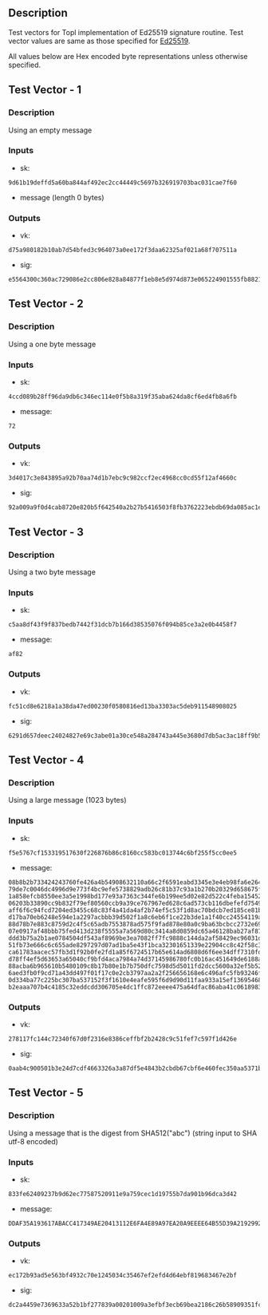 ## Description
Test vectors for Topl implementation of Ed25519 signature routine. Test vector values are same as those specified for [Ed25519](https://datatracker.ietf.org/doc/html/rfc8032#section-7.1).

All values below are Hex encoded byte representations unless otherwise specified.

## Test Vector - 1
### Description
Using an empty message
### Inputs
- sk:
```
9d61b19deffd5a60ba844af492ec2cc44449c5697b326919703bac031cae7f60
```
- message (length 0 bytes)
### Outputs
- vk:
```
d75a980182b10ab7d54bfed3c964073a0ee172f3daa62325af021a68f707511a
```
- sig:
```
e5564300c360ac729086e2cc806e828a84877f1eb8e5d974d873e065224901555fb8821590a33bacc61e39701cf9b46bd25bf5f0595bbe24655141438e7a100b
```

## Test Vector - 2
### Description
Using a one byte message
### Inputs
- sk:
```
4ccd089b28ff96da9db6c346ec114e0f5b8a319f35aba624da8cf6ed4fb8a6fb
```
- message:
```
72
```
### Outputs
- vk:
```
3d4017c3e843895a92b70aa74d1b7ebc9c982ccf2ec4968cc0cd55f12af4660c
```
- sig:
```
92a009a9f0d4cab8720e820b5f642540a2b27b5416503f8fb3762223ebdb69da085ac1e43e15996e458f3613d0f11d8c387b2eaeb4302aeeb00d291612bb0c00
```

## Test Vector - 3
### Description
Using a two byte message
### Inputs
- sk:
```
c5aa8df43f9f837bedb7442f31dcb7b166d38535076f094b85ce3a2e0b4458f7
```
- message:
```
af82
```
### Outputs
- vk:
```
fc51cd8e6218a1a38da47ed00230f0580816ed13ba3303ac5deb911548908025
```
- sig:
```
6291d657deec24024827e69c3abe01a30ce548a284743a445e3680d7db5ac3ac18ff9b538d16f290ae67f760984dc6594a7c15e9716ed28dc027beceea1ec40a
```

## Test Vector - 4
### Description
Using a large message (1023 bytes)
### Inputs
- sk:
```
f5e5767cf153319517630f226876b86c8160cc583bc013744c6bf255f5cc0ee5
```
- message:
```
08b8b2b733424243760fe426a4b54908632110a66c2f6591eabd3345e3e4eb98fa6e264bf09efe12ee50f8f54e9f77b1e355f6c50544e23fb1433ddf73be84d8
79de7c0046dc4996d9e773f4bc9efe5738829adb26c81b37c93a1b270b20329d658675fc6ea534e0810a4432826bf58c941efb65d57a338bbd2e26640f89ffbc
1a858efcb8550ee3a5e1998bd177e93a7363c344fe6b199ee5d02e82d522c4feba15452f80288a821a579116ec6dad2b3b310da903401aa62100ab5d1a36553e
06203b33890cc9b832f79ef80560ccb9a39ce767967ed628c6ad573cb116dbefefd75499da96bd68a8a97b928a8bbc103b6621fcde2beca1231d206be6cd9ec7
aff6f6c94fcd7204ed3455c68c83f4a41da4af2b74ef5c53f1d8ac70bdcb7ed185ce81bd84359d44254d95629e9855a94a7c1958d1f8ada5d0532ed8a5aa3fb2
d17ba70eb6248e594e1a2297acbbb39d502f1a8c6eb6f1ce22b3de1a1f40cc24554119a831a9aad6079cad88425de6bde1a9187ebb6092cf67bf2b13fd65f270
88d78b7e883c8759d2c4f5c65adb7553878ad575f9fad878e80a0c9ba63bcbcc2732e69485bbc9c90bfbd62481d9089beccf80cfe2df16a2cf65bd92dd597b07
07e0917af48bbb75fed413d238f5555a7a569d80c3414a8d0859dc65a46128bab27af87a71314f318c782b23ebfe808b82b0ce26401d2e22f04d83d1255dc51a
ddd3b75a2b1ae0784504df543af8969be3ea7082ff7fc9888c144da2af58429ec96031dbcad3dad9af0dcbaaaf268cb8fcffead94f3c7ca495e056a9b47acdb7
51fb73e666c6c655ade8297297d07ad1ba5e43f1bca32301651339e22904cc8c42f58c30c04aafdb038dda0847dd988dcda6f3bfd15c4b4c4525004aa06eeff8
ca61783aacec57fb3d1f92b0fe2fd1a85f6724517b65e614ad6808d6f6ee34dff7310fdc82aebfd904b01e1dc54b2927094b2db68d6f903b68401adebf5a7e08
d78ff4ef5d63653a65040cf9bfd4aca7984a74d37145986780fc0b16ac451649de6188a7dbdf191f64b5fc5e2ab47b57f7f7276cd419c17a3ca8e1b939ae49e4
88acba6b965610b5480109c8b17b80e1b7b750dfc7598d5d5011fd2dcc5600a32ef5b52a1ecc820e308aa342721aac0943bf6686b64b2579376504ccc493d97e
6aed3fb0f9cd71a43dd497f01f17c0e2cb3797aa2a2f256656168e6c496afc5fb93246f6b1116398a346f1a641f3b041e989f7914f90cc2c7fff357876e506b5
0d334ba77c225bc307ba537152f3f1610e4eafe595f6d9d90d11faa933a15ef1369546868a7f3a45a96768d40fd9d03412c091c6315cf4fde7cb68606937380d
b2eaaa707b4c4185c32eddcdd306705e4dc1ffc872eeee475a64dfac86aba41c0618983f8741c5ef68d3a101e8a3b8cac60c905c15fc910840b94c00a0b9d0
```
### Outputs
- vk:
```
278117fc144c72340f67d0f2316e8386ceffbf2b2428c9c51fef7c597f1d426e
```
- sig:
```
0aab4c900501b3e24d7cdf4663326a3a87df5e4843b2cbdb67cbf6e460fec350aa5371b1508f9f4528ecea23c436d94b5e8fcd4f681e30a6ac00a9704a188a03
```

## Test Vector - 5
### Description
Using a message that is the digest from SHA512("abc") (string input to SHA utf-8 encoded)
### Inputs
- sk:
```
833fe62409237b9d62ec77587520911e9a759cec1d19755b7da901b96dca3d42
```
- message:
``` 
DDAF35A193617ABACC417349AE20413112E6FA4E89A97EA20A9EEEE64B55D39A2192992A274FC1A836BA3C23A3FEEBBD454D4423643CE80E2A9AC94FA54CA49F
```
### Outputs
- vk:
```
ec172b93ad5e563bf4932c70e1245034c35467ef2efd4d64ebf819683467e2bf
```
- sig:
```
dc2a4459e7369633a52b1bf277839a00201009a3efbf3ecb69bea2186c26b58909351fc9ac90b3ecfdfbc7c66431e0303dca179c138ac17ad9bef1177331a704
```